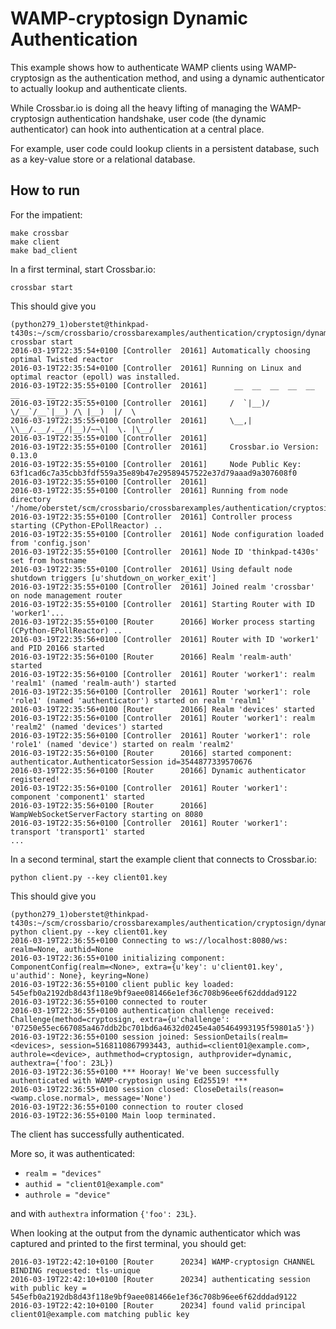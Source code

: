 # WAMP-cryptosign Dynamic Authentication

This example shows how to authenticate WAMP clients using WAMP-cryptosign as the authentication method, and using a dynamic authenticator to actually lookup and authenticate clients.

While Crossbar.io is doing all the heavy lifting of managing the WAMP-cryptosign authentication handshake, user code (the dynamic authenticator) can hook into authentication at a central place.

For example, user code could lookup clients in a persistent database, such as a key-value store or a relational database.

## How to run

For the impatient:

```console
make crossbar
make client
make bad_client
```

In a first terminal, start Crossbar.io:

    crossbar start

This should give you

```console
(python279_1)oberstet@thinkpad-t430s:~/scm/crossbario/crossbarexamples/authentication/cryptosign/dynamic$ crossbar start
2016-03-19T22:35:54+0100 [Controller  20161] Automatically choosing optimal Twisted reactor
2016-03-19T22:35:54+0100 [Controller  20161] Running on Linux and optimal reactor (epoll) was installed.
2016-03-19T22:35:55+0100 [Controller  20161]      __  __  __  __  __  __      __     __
2016-03-19T22:35:55+0100 [Controller  20161]     /  `|__)/  \/__`/__`|__) /\ |__)  |/  \
2016-03-19T22:35:55+0100 [Controller  20161]     \__,|  \\__/.__/.__/|__)/~~\|  \. |\__/
2016-03-19T22:35:55+0100 [Controller  20161]
2016-03-19T22:35:55+0100 [Controller  20161]     Crossbar.io Version: 0.13.0
2016-03-19T22:35:55+0100 [Controller  20161]     Node Public Key: 63f1cad6c7a35cbb3fdf559a35e89b47e29589457522e37d79aaad9a307608f0
2016-03-19T22:35:55+0100 [Controller  20161]
2016-03-19T22:35:55+0100 [Controller  20161] Running from node directory '/home/oberstet/scm/crossbario/crossbarexamples/authentication/cryptosign/dynamic/.crossbar'
2016-03-19T22:35:55+0100 [Controller  20161] Controller process starting (CPython-EPollReactor) ..
2016-03-19T22:35:55+0100 [Controller  20161] Node configuration loaded from 'config.json'
2016-03-19T22:35:55+0100 [Controller  20161] Node ID 'thinkpad-t430s' set from hostname
2016-03-19T22:35:55+0100 [Controller  20161] Using default node shutdown triggers [u'shutdown_on_worker_exit']
2016-03-19T22:35:55+0100 [Controller  20161] Joined realm 'crossbar' on node management router
2016-03-19T22:35:55+0100 [Controller  20161] Starting Router with ID 'worker1'...
2016-03-19T22:35:55+0100 [Router      20166] Worker process starting (CPython-EPollReactor) ..
2016-03-19T22:35:56+0100 [Controller  20161] Router with ID 'worker1' and PID 20166 started
2016-03-19T22:35:56+0100 [Router      20166] Realm 'realm-auth' started
2016-03-19T22:35:56+0100 [Controller  20161] Router 'worker1': realm 'realm1' (named 'realm-auth') started
2016-03-19T22:35:56+0100 [Controller  20161] Router 'worker1': role 'role1' (named 'authenticator') started on realm 'realm1'
2016-03-19T22:35:56+0100 [Router      20166] Realm 'devices' started
2016-03-19T22:35:56+0100 [Controller  20161] Router 'worker1': realm 'realm2' (named 'devices') started
2016-03-19T22:35:56+0100 [Controller  20161] Router 'worker1': role 'role1' (named 'device') started on realm 'realm2'
2016-03-19T22:35:56+0100 [Router      20166] started component: authenticator.AuthenticatorSession id=3544877339570676
2016-03-19T22:35:56+0100 [Router      20166] Dynamic authenticator registered!
2016-03-19T22:35:56+0100 [Controller  20161] Router 'worker1': component 'component1' started
2016-03-19T22:35:56+0100 [Router      20166] WampWebSocketServerFactory starting on 8080
2016-03-19T22:35:56+0100 [Controller  20161] Router 'worker1': transport 'transport1' started
...
```

In a second terminal, start the example client that connects to Crossbar.io:

    python client.py --key client01.key

This should give you

```console
(python279_1)oberstet@thinkpad-t430s:~/scm/crossbario/crossbarexamples/authentication/cryptosign/dynamic$ python client.py --key client01.key
2016-03-19T22:36:55+0100 Connecting to ws://localhost:8080/ws: realm=None, authid=None
2016-03-19T22:36:55+0100 initializing component: ComponentConfig(realm=<None>, extra={u'key': u'client01.key', u'authid': None}, keyring=None)
2016-03-19T22:36:55+0100 client public key loaded: 545efb0a2192db8d43f118e9bf9aee081466e1ef36c708b96ee6f62dddad9122
2016-03-19T22:36:55+0100 connected to router
2016-03-19T22:36:55+0100 authentication challenge received: Challenge(method=cryptosign, extra={u'challenge': '07250e55ec667085a467ddb2bc701bd6a4632d0245e4a05464993195f59801a5'})
2016-03-19T22:36:55+0100 session joined: SessionDetails(realm=<devices>, session=5168110867993443, authid=<client01@example.com>, authrole=<device>, authmethod=cryptosign, authprovider=dynamic, authextra={'foo': 23L})
2016-03-19T22:36:55+0100 *** Hooray! We've been successfully authenticated with WAMP-cryptosign using Ed25519! ***
2016-03-19T22:36:55+0100 session closed: CloseDetails(reason=<wamp.close.normal>, message='None')
2016-03-19T22:36:55+0100 connection to router closed
2016-03-19T22:36:55+0100 Main loop terminated.
```

The client has successfully authenticated.

More so, it was authenticated:

* `realm = "devices"`
* `authid = "client01@example.com"`
* `authrole = "device"`

and with `authextra` information `{'foo': 23L}`.

When looking at the output from the dynamic authenticator which was captured and printed to the first terminal, you should get:

```console
2016-03-19T22:42:10+0100 [Router      20234] WAMP-cryptosign CHANNEL BINDING requested: tls-unique
2016-03-19T22:42:10+0100 [Router      20234] authenticating session with public key = 545efb0a2192db8d43f118e9bf9aee081466e1ef36c708b96ee6f62dddad9122
2016-03-19T22:42:10+0100 [Router      20234] found valid principal client01@example.com matching public key
```
